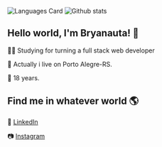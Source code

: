 ![Languages Card](https://github-readme-stats.vercel.app/api/top-langs/?username=bryanauta&theme=dark) ![Github stats](https://github-readme-stats.vercel.app/api?username=bryanauta&show_icons=true&theme=dark) 

<h2>Hello world, I'm Bryanauta! 👋</h2>
<p>👨‍💻 Studying for turning a full stack web developer </p>
<p>📌 Actually i live on Porto Alegre-RS.</p>
<p>📅 18 years.</p>

<h2>Find me in whatever world 🌎</h2>
<p>💼 <a href="https://www.linkedin.com/in/bryanauta/">LinkedIn</a></p>
<p>📷 <a href="https://www.instagram.com/bryanauta/">Instagram</a></p>

<!--
**Bryanauta/Bryanauta** is a ✨ _special_ ✨ repository because its `README.md` (this file) appears on your GitHub profile.

Here are some ideas to get you started:

- 🔭 I’m currently working on ...
- 🌱 I’m currently learning ...
- 👯 I’m looking to collaborate on ...
- 🤔 I’m looking for help with ...
- 💬 Ask me about ...
- 📫 How to reach me: ...
- 😄 Pronouns: ...
- ⚡ Fun fact: ...
-->
